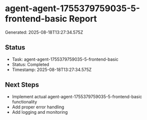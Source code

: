 # agent-agent-1755379759035-5-frontend-basic Report

Generated: 2025-08-18T13:27:34.575Z

## Status
- Task: agent-agent-1755379759035-5-frontend-basic
- Status: Completed
- Timestamp: 2025-08-18T13:27:34.575Z

## Next Steps
- Implement actual agent-agent-1755379759035-5-frontend-basic functionality
- Add proper error handling
- Add logging and monitoring
